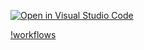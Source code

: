 [![Open in Visual Studio Code](https://classroom.github.com/assets/open-in-vscode-f059dc9a6f8d3a56e377f745f24479a46679e63a5d9fe6f495e02850cd0d8118.svg)](https://classroom.github.com/online_ide?assignment_repo_id=6353937&assignment_repo_type=AssignmentRepo)

[!workflows](https://github.com/TestowanieAutomatyczneUG/laboratorium-6-DominikaBober/blob/CI/.github/workflows/python-CI.yml/badge.svg)
